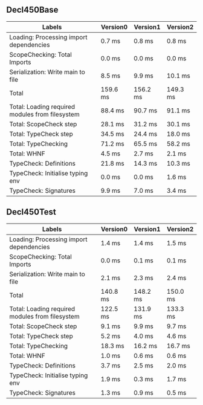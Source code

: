 
## Decl450Base

Labels|Version0|Version1|Version2
---|---|---|---
Loading: Processing import dependencies|0.7 ms|0.8 ms|0.8 ms
ScopeChecking: Total Imports|0.0 ms|0.0 ms|0.0 ms
Serialization: Write main to file|8.5 ms|9.9 ms|10.1 ms
Total|159.6 ms|156.2 ms|149.3 ms
Total: Loading required modules from filesystem|88.4 ms|90.7 ms|91.1 ms
Total: ScopeCheck step|28.1 ms|31.2 ms|30.1 ms
Total: TypeCheck step|34.5 ms|24.4 ms|18.0 ms
Total: TypeChecking|71.2 ms|65.5 ms|58.2 ms
Total: WHNF|4.5 ms|2.7 ms|2.1 ms
TypeCheck: Definitions|21.8 ms|14.3 ms|10.3 ms
TypeCheck: Initialise typing env|0.0 ms|0.0 ms|1.6 ms
TypeCheck: Signatures|9.9 ms|7.0 ms|3.4 ms


## Decl450Test

Labels|Version0|Version1|Version2
---|---|---|---
Loading: Processing import dependencies|1.4 ms|1.4 ms|1.5 ms
ScopeChecking: Total Imports|0.0 ms|0.1 ms|0.1 ms
Serialization: Write main to file|2.1 ms|2.3 ms|2.4 ms
Total|140.8 ms|148.2 ms|150.0 ms
Total: Loading required modules from filesystem|122.5 ms|131.9 ms|133.3 ms
Total: ScopeCheck step|9.1 ms|9.9 ms|9.7 ms
Total: TypeCheck step|5.2 ms|4.0 ms|4.6 ms
Total: TypeChecking|18.3 ms|16.2 ms|16.7 ms
Total: WHNF|1.0 ms|0.6 ms|0.6 ms
TypeCheck: Definitions|3.7 ms|2.5 ms|2.0 ms
TypeCheck: Initialise typing env|1.9 ms|0.3 ms|1.7 ms
TypeCheck: Signatures|1.3 ms|0.9 ms|0.5 ms

